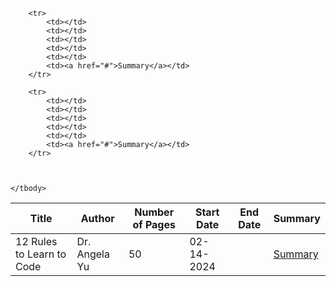 <table>
    <thead>
        <th>Title</th>
        <th>Author</th>
        <th>Number of Pages</th>
        <th>Start Date</th>
        <th>End Date</th>
        <th>Summary</th>
    </thead>
    <tbody>
        <tr>
            <td>12 Rules to Learn to Code</td>
            <td>Dr. Angela Yu</td>
            <td>50</td>
            <td>02-14-2024</td>
            <td></td>
            <td><a href="12-rules-to-learn-to-code.html">Summary</a></td>
        </tr>

        <tr>
            <td></td>
            <td></td>
            <td></td>
            <td></td>
            <td></td>
            <td><a href="#">Summary</a></td>
        </tr>

        <tr>
            <td></td>
            <td></td>
            <td></td>
            <td></td>
            <td></td>
            <td><a href="#">Summary</a></td>
        </tr>



    </tbody>
</table>